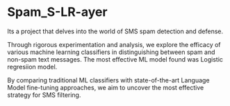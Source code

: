 # Spam_S-LR-ayer

Its a project that delves into the world of SMS spam detection and defense. 

Through rigorous experimentation and analysis, we explore the efficacy of various machine learning classifiers in distinguishing between spam and non-spam text messages. 
The most effective ML model found was Logistic regresiion model.

By comparing traditional ML classifiers with state-of-the-art Language Model fine-tuning approaches, we aim to uncover the most effective strategy for SMS filtering.
